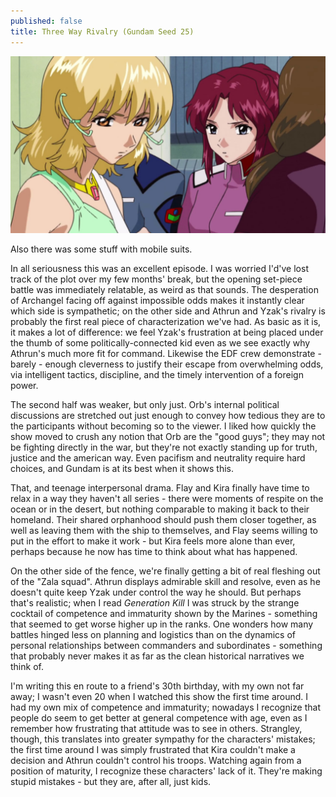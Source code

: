 ```yaml
---
published: false
title: Three Way Rivalry (Gundam Seed 25)
---
```

![](/purity.jpg)

Also there was some stuff with mobile suits.

In all seriousness this was an excellent episode. I was worried I'd've lost track of the plot over my few months' break, but the opening set-piece battle was immediately relatable, as weird as that sounds. The desperation of Archangel facing off against impossible odds makes it instantly clear which side is sympathetic; on the other side and Athrun and Yzak's rivalry is probably the first real piece of characterization we've had. As basic as it is, it makes a lot of difference: we feel Yzak's frustration at being placed under the thumb of some politically-connected kid even as we see exactly why Athrun's much more fit for command. Likewise the EDF crew demonstrate - barely - enough cleverness to justify their escape from overwhelming odds, via intelligent tactics, discipline, and the timely intervention of a foreign power.

The second half was weaker, but only just. Orb's internal political discussions are stretched out just enough to convey how tedious they are to the participants without becoming so to the viewer. I liked how quickly the show moved to crush any notion that Orb are the "good guys"; they may not be fighting directly in the war, but they're not exactly standing up for truth, justice and the american way. Even pacifism and neutrality require hard choices, and Gundam is at its best when it shows this.

That, and teenage interpersonal drama. Flay and Kira finally have time to relax in a way they haven't all series - there were moments of respite on the ocean or in the desert, but nothing comparable to making it back to their homeland. Their shared orphanhood should push them closer together, as well as leaving them with the ship to themselves, and Flay seems willing to put in the effort to make it work - but Kira feels more alone than ever, perhaps because he now has time to think about what has happened.

On the other side of the fence, we're finally getting a bit of real fleshing out of the "Zala squad". Athrun displays admirable skill and resolve, even as he doesn't quite keep Yzak under control the way he should. But perhaps that's realistic; when I read *Generation Kill* I was struck by the strange cocktail of competence and immaturity shown by the Marines - something that seemed to get worse higher up in the ranks. One wonders how many battles hinged less on planning and logistics than on the dynamics of personal relationships between commanders and subordinates - something that probably never makes it as far as the clean historical narratives we think of.

I'm writing this en route to a friend's 30th birthday, with my own not far away; I wasn't even 20 when I watched this show the first time around. I had my own mix of competence and immaturity; nowadays I recognize that people do seem to get better at general competence with age, even as I remember how frustrating that attitude was to see in others. Strangley, though, this translates into greater sympathy for the characters' mistakes; the first time around I was simply frustrated that Kira couldn't make a decision and Athrun couldn't control his troops. Watching again from a position of maturity, I recognize these characters' lack of it. They're making stupid mistakes - but they are, after all, just kids.